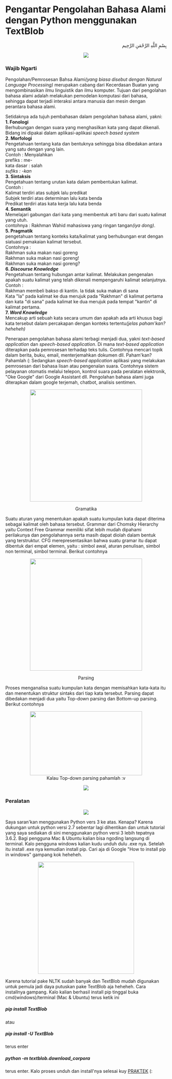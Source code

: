 # Pengantar Pengolahan Bahasa Alami dengan Python menggunakan TextBlob
<p align="right">
بِسْمِ اللَّهِ الرَّحْمَنِ الرَّحِيم 
</p>
<p align="center">
<img src="https://i.redd.it/ipy3vvkma2501.jpg"/></p>

<h3>Wajib Ngarti</h3>
<p>Pengolahan/Pemrosesan Bahsa Alami<i>(yang biasa disebut dengan Natural Language Processing)</i> merupakan cabang dari Kecerdasan Buatan yang mengombinasikan ilmu linguistik dan ilmu komputer. Tujuan dari pengolahan bahasa alami adalah melakukan pemodelan komputasi dari bahasa, sehingga dapat terjadi interaksi antara manusia dan mesin dengan perantara bahasa alami.</p>

<p>Setidaknya ada tujuh pembahasan dalam pengolahan bahasa alami, yakni:<br>
<b>1. Fonologi</b><br>Berhubungan dengan suara yang menghasilkan kata yang dapat dikenali. Bidang ini dipakai dalam aplikasi-aplikasi <i>speech based system</i><br>
<b>2. Morfologi</b><br>Pengetahuan tentang kata dan bentuknya sehingga bisa dibedakan antara yang satu dengan yang lain.<br>Contoh : Menyalahkan <br>prefiks : me-<br>kata dasar : salah<br><i>sufiks : -kan</i><br>
<b>3. Sintaksis</b><br>Pengetahuan tentang urutan kata dalam pembentukan kalimat.<br>Contoh :<br>Kalimat terdiri atas subjek lalu predikat<br>Subjek terdiri atas determinan lalu kata benda<br>Predikat terdiri atas kata kerja lalu kata benda<br>
<b>4. Semantik</b><br>Memelajari gabungan dari kata yang membentuk arti baru dari suatu kalimat yang utuh.<br>contohnya : Rakhman Wahid mahasiswa yang ringan tangan<i>(iya dong)</i>.<br>
<b>5. Pragmatik</b><br>pengetahuan tentang konteks kata/kalimat yang berhubungan erat dengan siatuasi pemakaian kalimat tersebut.<br>Contohnya : <br>Rakhman suka makan nasi goreng<br>Rakhman suka makan nasi goreng!<br>Rakhman suka makan nasi goreng?<br>
<b>6. <i>Discourse Knowledge</i></b><br>Pengetahuan tentang hubungan antar kalimat. Melakukan pengenalan apakah suatu kalimat yang telah dikenali mempengaruhi kalimat selanjutnya.<br>Contoh :<br>Rakhman membeli bakso di kantin. Ia tidak suka makan di sana<br>Kata "Ia" pada kalimat ke dua merujuk pada "Rakhman" di kalimat pertama dan kata "di sana" pada kalimat ke dua merujuk pada tempat "kantin" di kalimat pertama.<br>
<b>7. <i>Word Knowledge</i></b><br>Mencakup arti sebuah kata secara umum dan apakah ada arti khusus bagi kata tersebut dalam percakapan dengan konteks tertentu<i>(jelas paham'kan? heheheh)</i></p>

<p>Penerapan pengolahan bahasa alami terbagi menjadi dua, yakni <i>text-based application</i> dan <i>speech-based application</i>. Di mana <i>text-based application</i> diterapkan pada pemrosesan terhadap teks tulis. Contohnya mencari topik dalam berita, buku, email, menterjemahkan dokumen dll. Paham'kan? Pahamlah (: Sedangkan <i>speech-based application</i> aplikasi yang melakukan pemrosesan dari bahasa lisan atau pengenalan suara. Contohnya sistem pelayanan otomatis melalui telepon, kontrol suara pada peralatan elektronik, "Oke Google" dari Google Assistant dll. Pengolahan bahasa alami juga diterapkan dalam google terjemah, chatbot, analisis sentimen.</p>

<p align="center">
<img src="http://i1.kym-cdn.com/photos/images/newsfeed/000/531/557/a88.jpg" width="350"/></p>

<p align="center">Gramatika</p>
<p>Suatu aturan yang menentukan apakah suatu kumpulan kata dapat diterima sebagai kalimat oleh bahasa tersebut. Grammar dari Chomsky Hierarchy yaitu Context Free Grammar memiliki sifat lebih mudah dipahami perilakunya dan pengolahannya serta masih dapat diolah dalam bentuk yang terstruktur. CFG merepresentasikan bahwa suatu gramar itu dapat dibentuk dari empat elemen, yaitu : simbol awal, aturan penulisan, simbol non terminal, simbol terminal. Berikut contohnya</p>
<p align="center">
<img src="http://lh3.googleusercontent.com/RjxHtQAPOSuiAYvPQ7MGBjH9u4t5Xe2Hqh0-I_32Ok1TCcUA4i8BBSqEpLFQ0UzpBQkqEf0iO-Fr5oU-6j3aM_J3Z90qyZTd9eXuRD1keGxMNOQogwl_8CGHBZrvrcHHQUQJv_datlsntrkoO_MD-wpwK0HSzESF4hQIPAFjb3iWIw2xaBYOwqrnAn0rAi4Hu_8J3aLNa7Xv_hxR0Uj0xnLm7JqqbmAp3pQKUsE9IOlu9Lz1FxmAy7qgQYVYGmuSYbJreX4_-sHQRXz-PM5yg0ysCHIR28nEoUeweGgwkv1OR-ZfObk26EdZ1LMm5eqLK_GE5d2VKnbh23F7rXUh5tsANUqUzouwxd1DZjwhYQZQcvCc37orBcfwLplo_PHqErQhhYgAG71GNX71UMuBnB_BX01nq5sms2jwd-HAlTry26I-kkbBrw7B_lFCihIwHKF1bVKXqp2PRZ5SaW4Kpq1WbQM1uVf3I9X-lApzP5pGvP9YdnYd12AA0UnQA9fF9P0P-3X8WMdQeXH_3dCOhAWUCfdIPPqgZiYNuKCUDW31jNsCMBruSIACEM92wzvn00i4p5G8x4lrgrm6xZFnD2PL-muzUl04tBQw5Qd8Pr5pPxwn3yX9asUSOjMDL2Y6r50_0_HPRlPAw4TZgPnAAeeXGyuxkZ3P" width="350"/>
</p>

<p align="center">Parsing</p>
<p>Proses menganalisa suatu kumpulan kata dengan memisahkan kata-kata itu dan menentukan struktur sintaks dari tiap kata tersebut. Parsing dapat dibedakan menjadi dua yaitu Top-down parsing dan Bottom-up parsing. Berikut contohnya</p>
<p align="center">
<img src="http://lh3.googleusercontent.com/0LYPmnuvfKPTm56zVA0De2Jmq8Ra3Aa5Q6hx_9_Lul3wg634VI8978H8IeEMn-5S9vyC1qoU_Qd-lbS7BiMh-OyaX8m4GYh9TP5MViLnosd5wF5BVg54_LKeAbxPjCWwLN5bQpfTWRIjUNcEkhH70C_eTjQE_2Tf9oEpmizT88DSUEkJdgZxHc6KIXlibOLnpkgGHSfj21qw7Ikk1TGStdBAj_7kmcfcTSojHLTxqmVz6N2LmlzIPuNZki576VEfN2MYlWxE4WS0Li6Xb3TuB2rkmE55GPYpwoVwe1-luV9SAhFbhr7X1DkjqyB7uERwpt-N-oLcSQIQOB3SQmQQ-01419PQm-_5eCeiIqfMR9NzF0TNiW-DYVAZlC0YPAo0uZMnDQMs6ifcJw5Aw6fou3Jl82bbT-PW3cEwG_l4M6MBrIT0EFv_hyTetTcfF8wMyPIRmsNMDRP58L4_RSLpjVqgERxZf16e3ZTGRvVxamqeP-pYU45KhNA7INBj9oturtoY_9ald4kMNvZ945Z6eSLbA0dZ9jdoM9SOqGAzD1pkV6kZIbhNQWvdcS1LmQFtKFceVdRJWfdIjVMHfr1JAJBCjeIEi3b-w_lHzYeN94z7L2QIk_C1AVTncFpsWemUYolzCQ4eeC4AZztgFxKuXEfUdZp2DS-p" height="200" width="350" /><br>Kalau Top-down parsing pahamlah :v</p>

<p align="center">
<img src="https://memegenerator.net/img/instances/55005542/thats-all-i-have-to-say-about-that.jpg" /></p>
<h3>Peralatan</h3>
<p align="center">
<img src="https://www.python.org/static/img/python-logo.png" /></p>
<p>Saya saran'kan menggunakan Python vers 3 ke atas. Kenapa? Karena dukungan untuk python versi 2.7 sebentar lagi dihentikan dan untuk tutorial yang saya sediakan di sini menggunakan python versi 3 lebih tepatnya 3.6.2. Bagi pengguna Mac & Ubuntu kalian bisa ngoding langsung di terminal. Kalo pengguna windows kalian kudu unduh dulu .exe nya. Setelah itu install .exe nya kemudian install pip. Cari aja di Google "How to install pip in windows" gampang kok heheheh.</p>
  
<p align="center">
<img src="https://textblob.readthedocs.io/en/dev/_static/textblob-logo.png" width="300" height="350" /></p>
Karena tutorial pake NLTK sudah banyak dan TextBlob mudah digunakan untuk pemula jadi daya putuskan pake TextBlob aja heheheh. Cara installnya gampang. Kalo kalian berhasil install pip tinggal buka cmd(windows)/terminal (Mac & Ubuntu) terus ketik ini
<h5>pip install TextBlob</h5> atau <h5>pip install -U TextBlob</h5>terus enter
<h5>python -m textblob.download_corpora</h5>terus enter. Kalo proses unduh dan install'nya selesai kuy <a href="https://github.com/Rakhid16/NLP-Python-TextBlob/blob/master/Praktek.ipynb">PRAKTEK</a> (:
